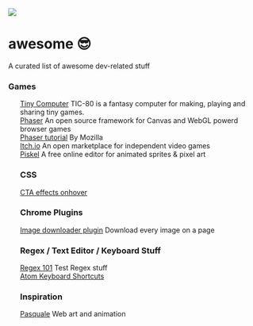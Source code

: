 <!-- totally influenced by Sindresorhus's awesome list https://github.com/sindresorhus/awesome -->
<img src="https://media.giphy.com/media/31v3OIQHKQ1FK/giphy.gif">

# awesome 😎
A curated list of awesome dev-related stuff

<h3>Games</h3>
<ul>
<a href="https://tic.computer/">Tiny Computer</a> TIC-80 is a fantasy computer for making, playing and sharing tiny games.<br>
<a href="http://phaser.io/">Phaser</a> An open source framework for Canvas and WebGL powerd browser games<br>
<a href="https://developer.mozilla.org/en-US/docs/Games/Tutorials/2D_breakout_game_Phaser">Phaser tutorial</a> By Mozilla<br>
<a href="https://itch.io/">Itch.io</a> An open marketplace for independent video games<br>
<a href="https://www.piskelapp.com/">Piskel</a> A free online editor for animated sprites & pixel art

<h3>CSS</h3>
<a href="http://ianlunn.github.io/Hover/"> CTA effects onhover</a><br>

<h3>Chrome Plugins</h3>
<a href="https://github.com/vdsabev/image-downloader"> Image downloader plugin</a> Download every image on a page<br>

<h3>Regex / Text Editor / Keyboard Stuff</h3>
<a href="https://regex101.com/r/bY1x0M/1">Regex 101</a> Test Regex stuff<br>
<a href="http://sweetme.at/2014/03/10/atom-editor-cheat-sheet/">Atom Keyboard Shortcuts</a>

<h3>Inspiration</h3>
<a href="http://pasquale.cool">Pasquale</a> Web art and animation

</ul>
